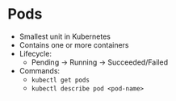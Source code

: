 # Pods

- Smallest unit in Kubernetes
- Contains one or more containers
- Lifecycle:
  - Pending → Running → Succeeded/Failed
- Commands:
  - `kubectl get pods`
  - `kubectl describe pod <pod-name>`
